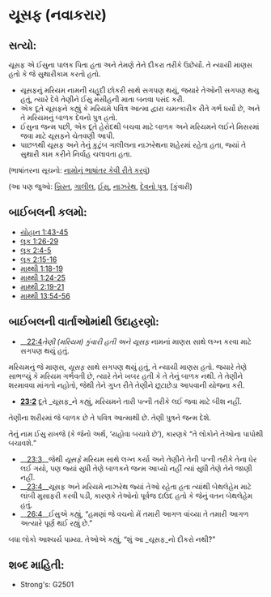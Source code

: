 # યૂસફ (નવાકરાર) 

## સત્યો: 

યૂસફ એ ઈસુના પાલક પિતા હતા અને તેમણે તેને દીકરા તરીકે ઉછેર્યો.
તે ન્યાયી માણસ હતો કે જે સુથારીકામ કરતો હતો.

* યૂસફનું મરિયમ નામની યહૂદી છોકરી સાથે સગપણ થયું, જયારે તેઓની સગપણ થયુ હતું, ત્યારે દેવે તેણીને ઈસુ મસીહની માતા બનવા પસંદ કરી.
* એક દૂતે યૂસફને કહ્યું કે મરિયમે  પવિત્ર આત્મા દ્વારા ચમત્કારીક રીતે ગર્ભ ધર્યો છે, અને તે મરિયમનું બાળક દેવનો પુત્ર હતો.
* ઈસુના જન્મ પછી, એક દૂતે હેરોદથી બચવા માટે બાળક અને મરિયમને લઈને મિસરમાં જવા માટે યૂસફને ચેતવણી આપી.
* પાછળથી યૂસફ અને તેનું કુટુંબ ગાલીલના નાઝરેથના શહેરમાં રહેતા હતા, જ્યાં તે સુથારી કામ કરીને નિર્વાહ ચલાવતા હતા.

(ભાષાંતરના સૂચનો: [નામોનું ભાષાંતર કેવી રીતે કરવું](rc://gu/ta/man/translate/translate-names))

(આ પણ જુઓ: [ખ્રિસ્ત](../kt/christ.md), [ગાલીલ](../names/galilee.md), [ઈસુ](../kt/jesus.md), [નાઝરેથ](../names/nazareth.md), [દેવનો પુત્ર](../kt/sonofgod.md), [કુંવારી)

## બાઈબલની કલમો: 

* [યોહાન 1:43-45](../other/virgin.md)
* [લૂક 1:26-29](rc://gu/tn/help/jhn/01/43)
* [લૂક 2:4-5](rc://gu/tn/help/luk/01/26)
* [લૂક 2:15-16](rc://gu/tn/help/luk/02/04)
* [માથ્થી 1:18-19](rc://gu/tn/help/luk/02/15)
* [માથ્થી 1:24-25](rc://gu/tn/help/mat/01/18)
* [માથ્થી 2:19-21](rc://gu/tn/help/mat/01/24)
* [માથ્થી 13:54-56](rc://gu/tn/help/mat/02/19)

## બાઈબલની વાર્તાઓમાંથી ઉદાહરણો: 

* __[22:4](rc://gu/tn/help/mat/13/54)__તેણી (મરિયમ) કુંવારી હતી અને_ યૂસફ_ નામનાં માણસ સાથે લગ્ન કરવા માટે સગપણ થયું હતું.

મરિયમનું જે માણસ, _યૂસફ_ સાથે સગપણ થયું હતું, તે ન્યાયી માણસ હતો.
જયારે તેણે સાભળ્યું કે મરિયમ ગર્ભવતી છે, ત્યારે તેને ખબર હતી કે તે તેનું બાળક નથી.
તે તેણીને શરમાવવા માંગતો નહોતો, જેથી તેને ગુપ્ત રીતે તેણીને છૂટાછેડા આપવાની યોજના કરી.

* __[23:2](rc://gu/tn/help/obs/22/04)__ દૂતે _યૂસફ_ને કહ્યું, મરિયમને તારી પત્ની તરીકે લઈ જવા માટે બીશ નહીં.

તેણીના શરીરમાં જે બાળક છે તે પવિત્ર આત્માથી છે.
તેણી પુત્રને જન્મ દેશે.

તેનું નામ ઈસુ રાખજે (કે જેનો અર્થ, ‘યહોવા બચાવે છે’), કારણકે “તે લોકોને તેઓના પાપોથી બચાવશે.”

* __[23:3](rc://gu/tn/help/obs/23/01)__જેથી _યૂસફે_ મરિયમ સાથે લગ્ન કર્યા અને તેણીને તેની પત્ની તરીકે તેના ઘેર લઈ ગયો, પણ જ્યાં સુધી તેણે બાળકને જન્મ આપ્યો નહીં ત્યાં સુધી તેણે તેને જાણી નહીં.
* __[23:4](rc://gu/tn/help/obs/23/02)__યૂસફ અને મરિયમે નાઝરેથ જ્યાં તેઓ રહેતા હતા ત્યાંથી બેથલેહેમ માટે લાંબી મુસાફરી કરવી પડી, કારણકે તેઓનો પૂર્વજ દાઉદ હતો કે જેનું વતન બેથલેહેમ હતું.
* __[26:4](rc://gu/tn/help/obs/23/03)__ઈસુએ કહ્યું, “હમણાં જે વચનો મેં તમારી આગળ વાંચ્યા તે તમારી આગળ અત્યારે પૂર્ણ થઈ રહ્યું છે.”

બધા લોકો આશ્ચર્ય પામ્યા.
તેઓએ કહ્યું, “શું આ _યૂસફ_નો દીકરો નથી?”

## શબ્દ માહિતી: 

* Strong's: G2501
